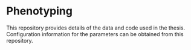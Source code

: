 # Phenotyping
This repository provides details of the data and code used in the thesis. Configuration information for the parameters can be obtained from this repository.
